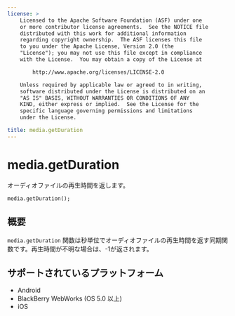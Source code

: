 ```yaml
---
license: >
    Licensed to the Apache Software Foundation (ASF) under one
    or more contributor license agreements.  See the NOTICE file
    distributed with this work for additional information
    regarding copyright ownership.  The ASF licenses this file
    to you under the Apache License, Version 2.0 (the
    "License"); you may not use this file except in compliance
    with the License.  You may obtain a copy of the License at

        http://www.apache.org/licenses/LICENSE-2.0

    Unless required by applicable law or agreed to in writing,
    software distributed under the License is distributed on an
    "AS IS" BASIS, WITHOUT WARRANTIES OR CONDITIONS OF ANY
    KIND, either express or implied.  See the License for the
    specific language governing permissions and limitations
    under the License.

title: media.getDuration
---
```


media.getDuration
=================

オーディオファイルの再生時間を返します。

    media.getDuration();


概要
-----------

`media.getDuration` 関数は秒単位でオーディオファイルの再生時間を返す同期関数です。再生時間が不明な場合は、-1が返されます。

サポートされているプラットフォーム
-------------------

- Android
- BlackBerry WebWorks (OS 5.0 以上)
- iOS
- Windows Phone 7 (Mango)
- Tizen

使用例
-------------

        // オーディオプレイヤー
        //
        var my_media = new Media(src, onSuccess, onError);

        // 再生時間を取得
        var counter = 0;
        var timerDur = setInterval(function() {
            counter = counter + 100;
            if (counter > 2000) {
                clearInterval(timerDur);
            }
            var dur = my_media.getDuration();
            if (dur > 0) {
                clearInterval(timerDur);
                document.getElementById('audio_duration').innerHTML = (dur) + " sec";
            }
        }, 100);


詳細な使用例
------------

        <!DOCTYPE HTML PUBLIC "-//W3C//DTD HTML 4.01//EN"
                              "http://www.w3.org/TR/html4/strict.dtd">
        <html>
          <head>
            <title>メディアの使用例</title>

            <script type="text/javascript" charset="utf-8" src="cordova-2.1.0.js"></script>
            <script type="text/javascript" charset="utf-8">

            // Cordova の読み込み完了まで待機
            //
            document.addEventListener("deviceready", onDeviceReady, false);

            // Cordova 準備完了
            //
            function onDeviceReady() {
                playAudio("http://audio.ibeat.org/content/p1rj1s/p1rj1s_-_rockGuitar.mp3");
            }

            // オーディオプレイヤー
            //
            var my_media = null;
            var mediaTimer = null;

            // オーディオ再生
            //
            function playAudio(src) {
                // src から Media オブジェクトを作成
                my_media = new Media(src, onSuccess, onError);

                // オーディオ再生
                my_media.play();

                // my_media の再生位置を一秒ごとに更新
                if (mediaTimer == null) {
                    mediaTimer = setInterval(function() {
                        // my_media の再生位置を取得
                        my_media.getCurrentPosition(
                            // 呼び出し成功
                            function(position) {
                                if (position > -1) {
                                    setAudioPosition((position) + " sec");
                                }
                            },
                            // 呼び出し失敗
                            function(e) {
                                console.log("Error getting pos=" + e);
                                setAudioPosition("Error: " + e);
                            }
                        );
                    }, 1000);
                }
            }

            // オーディオ一時停止
            //
            function pauseAudio() {
                if (my_media) {
                    my_media.pause();
                }
            }

            // オーディオ停止
            //
            function stopAudio() {
                if (my_media) {
                    my_media.stop();
                }
                clearInterval(mediaTimer);
                mediaTimer = null;
            }

            // 成功時のコールバック関数
            //
            function onSuccess() {
                console.log("playAudio():Audio Success");
            }

            // エラー時のコールバック関数
            //
            function onError(error) {
                alert('コード: '        + error.code    + '\n' +
                      'メッセージ: '    + error.message + '\n');
            }

            // 再生位置をセット
            //
            function setAudioPosition(position) {
                document.getElementById('audio_position').innerHTML = position;
            }

            </script>
          </head>
          <body>
            <a href="#" class="btn large" onclick="playAudio('http://audio.ibeat.org/content/p1rj1s/p1rj1s_-_rockGuitar.mp3');">再生</a>
            <a href="#" class="btn large" onclick="pauseAudio();">一時停止</a>
            <a href="#" class="btn large" onclick="stopAudio();">停止</a>
            <p id="audio_position"></p>
          </body>
        </html>
